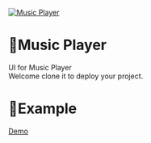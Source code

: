 [![Music Player](https://user-images.githubusercontent.com/6915577/209779016-f98caac6-9d32-4856-8fdd-1be04a95078f.png)](https://musicplayer.tiiny.site/)

# 🌈Music Player
UI for Music Player\
Welcome clone it to deploy your project.

# 🧩Example
[Demo](https://musicplayer.tiiny.site/)
